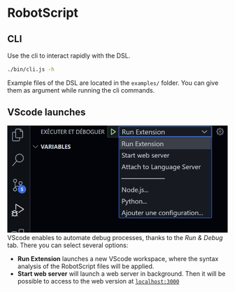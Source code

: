 # RobotScript

## CLI
Use the cli to interact rapidly with the DSL.
```bash
./bin/cli.js -h
```
Example files of the DSL are located in the ```examples/``` folder. You can give them as argument while running the cli commands.

## VScode launches
![VScode launches](assets/vscode-extension-run.png)
VScode enables to automate debug processes, thanks to the *Run & Debug* tab.
There you can select several options:
- **Run Extension** launches a new VScode workspace, where the syntax analysis of the RobotScript files  will be applied.
- **Start web server** will launch a web server in background. Then it will be possible to access to the web version at [```localhost:3000```](http://localhost:3000/)
